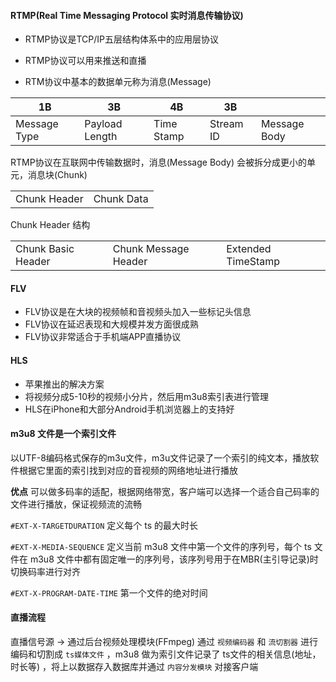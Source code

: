#### RTMP(Real Time Messaging Protocol 实时消息传输协议)

- RTMP协议是TCP/IP五层结构体系中的应用层协议

- RTMP协议可以用来推送和直播

- RTM协议中基本的数据单元称为消息(Message)

| 1B           | 3B             | 4B         | 3B        |              |
| ------------ | -------------- | ---------- | --------- | ------------ |
| Message Type | Payload Length | Time Stamp | Stream ID | Message Body |

RTMP协议在互联网中传输数据时，消息(Message Body) 会被拆分成更小的单元，消息块(Chunk)

|              |            |
| ------------ | ---------- |
| Chunk Header | Chunk Data |

Chunk Header 结构

|                    |                      |                    |
| ------------------ | -------------------- | ------------------ |
| Chunk Basic Header | Chunk Message Header | Extended TimeStamp |



#### FLV

- FLV协议是在大块的视频帧和音视频头加入一些标记头信息
- FLV协议在延迟表现和大规模并发方面很成熟
- FLV协议非常适合于手机端APP直播协议



#### HLS

- 苹果推出的解决方案
- 将视频分成5-10秒的视频小分片，然后用m3u8索引表进行管理
- HLS在iPhone和大部分Android手机浏览器上的支持好



#### m3u8 文件是一个索引文件

以UTF-8编码格式保存的m3u文件，m3u文件记录了一个索引的纯文本，播放软件根据它里面的索引找到对应的音视频的网络地址进行播放

**优点** 可以做多码率的适配，根据网络带宽，客户端可以选择一个适合自己码率的文件进行播放，保证视频流的流畅

`#EXT-X-TARGETDURATION` 定义每个 ts 的最大时长

`#EXT-X-MEDIA-SEQUENCE` 定义当前 m3u8 文件中第一个文件的序列号，每个 ts 文件在 m3u8 文件中都有固定唯一的序列号，该序列号用于在MBR(主引导记录)时切换码率进行对齐

`#EXT-X-PROGRAM-DATE-TIME` 第一个文件的绝对时间

#### 直播流程

直播信号源 -> 通过后台视频处理模块(FFmpeg) 通过 `视频编码器` 和 `流切割器` 进行编码和切割成 `ts媒体文件` ，m3u8  做为索引文件记录了 ts文件的相关信息(地址，时长等) ，将上以数据存入数据库并通过 `内容分发模块` 对接客户端 



